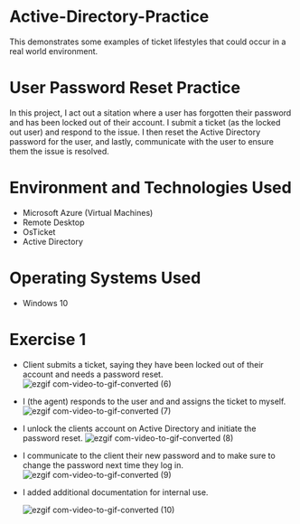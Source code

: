 # Active-Directory-Practice
This demonstrates some examples of ticket lifestyles that could occur in a real world environment. 

# User Password Reset Practice

In this project, I act out a sitation where a user has forgotten their password and has been locked out of their account. I submit a ticket (as the locked out user) and respond to the issue. I then reset the Active Directory password for the user, and lastly, communicate with the user to ensure them the issue is resolved. 

# Environment and Technologies Used
- Microsoft Azure (Virtual Machines)
- Remote Desktop
- OsTicket
- Active Directory

# Operating Systems Used
- Windows 10

# Exercise 1
- Client submits a ticket, saying they have been locked out of their account and needs a password reset.
  ![ezgif com-video-to-gif-converted (6)](https://github.com/aflourno/Active-Directory-Practice/assets/154378347/1aa0030e-40c0-4ca7-abbd-3578f905aef3)

- I (the agent) responds to the user and and assigns the ticket to myself.
  ![ezgif com-video-to-gif-converted (7)](https://github.com/aflourno/Active-Directory-Practice/assets/154378347/e9c125da-7f91-4df4-a50a-4aa43ba5ffb4)

- I unlock the clients account on Active Directory and initiate the password reset.
  ![ezgif com-video-to-gif-converted (8)](https://github.com/aflourno/Active-Directory-Practice/assets/154378347/8ae8df10-8a3c-480b-b68d-93da40c42d21)

- I communicate to the client their new password and to make sure to change the password next time they log in.
  ![ezgif com-video-to-gif-converted (9)](https://github.com/aflourno/Active-Directory-Practice/assets/154378347/7e125403-03d6-4d1a-aa33-75a6a35fecf3)

- I added additional documentation for internal use.
  
  ![ezgif com-video-to-gif-converted (10)](https://github.com/aflourno/Active-Directory-Practice/assets/154378347/aa334a34-38dd-46c2-9d47-e97b9ed0085d)





